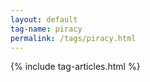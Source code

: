 ```yaml
---
layout: default
tag-name: piracy
permalink: /tags/piracy.html
---
```


{% include tag-articles.html %}
